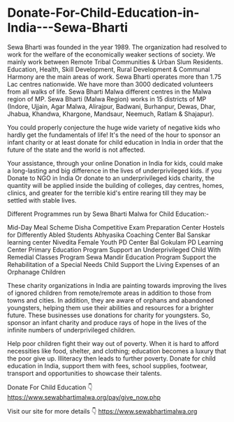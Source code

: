 # Donate-For-Child-Education-in-India---Sewa-Bharti
Sewa Bharti was founded in the year 1989. The organization had resolved to work for the welfare of the economically weaker sections of society. We mainly work between Remote Tribal Communities & Urban Slum Residents. Education, Health, Skill Development, Rural Development & Communal Harmony are the main areas of work. Sewa Bharti operates more than 1.75 Lac centres nationwide. We have more than 3000 dedicated volunteers from all walks of life. Sewa Bharti Malwa different centres in the Malwa region of MP. Sewa Bharti (Malwa Region) works in 15 districts of MP (Indore, Ujjain, Agar Malwa, Alirajpur, Badwani, Burhanpur, Dewas, Dhar, Jhabua, Khandwa, Khargone, Mandsaur, Neemuch, Ratlam & Shajapur).

You could properly conjecture the huge wide variety of negative kids who hardly get the fundamentals of life! It's the need of the hour to sponsor an infant charity or at least donate for child education in India in order that the future of the state and the world is not affected.

Your assistance, through your online Donation in India for kids, could make a long-lasting and big difference in the lives of underprivileged kids. if you Donate to NGO in India
Or donate to an underprivileged kids charity, the quantity will be applied inside the building of colleges, day centres, homes, clinics, and greater for the terrible kid's entire rearing till they may be settled with stable lives. 

Different Programmes run by Sewa Bharti Malwa for Child Education:-

Mid-Day Meal Scheme
Disha Competitive Exam Preparation Center
Hostels for Differently Abled Students
Abhyasika Coaching Center
Bal Sanskar learning center
Nivedita Female Youth PD Center
Bal Gokulam PD Learning Center
Primary Education Program 
Support an Underprivileged Child With Remedial Classes Program
Sewa Mandir Education Program
Support the Rehabilitation of a Special Needs Child
Support the Living Expenses of an Orphanage Children 

These charity organizations in India are painting towards improving the lives of ignored children from remote/remote areas in addition to those from towns and cities. In addition, they are aware of orphans and abandoned youngsters, helping them use their abilities and resources for a brighter future. These businesses use donations for charity for youngsters. So, sponsor an infant charity and produce rays of hope in the lives of the infinite numbers of underprivileged children.

Help poor children fight their way out of poverty. When it is hard to afford necessities like food, shelter, and clothing; education becomes a luxury that the poor give up. Illiteracy then leads to further poverty. Donate for child education in India, support them with fees, school supplies, footwear, transport and opportunities to showcase their talents.



Donate For Child Education 👇
https://www.sewabhartimalwa.org/pay/give_now.php

Visit our site for more details 👇
 https://www.sewabhartimalwa.org

